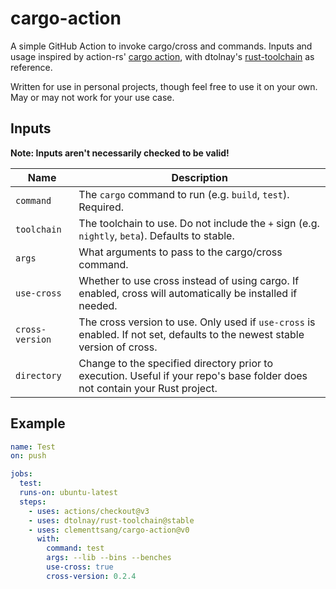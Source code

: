 # cargo-action

A simple GitHub Action to invoke cargo/cross and commands. Inputs and usage inspired by action-rs' [cargo action](https://github.com/actions-rs/cargo),
with dtolnay's [rust-toolchain](https://github.com/dtolnay/rust-toolchain) as reference.

Written for use in personal projects, though feel free to use it on your own. May or may not work for your use case.

## Inputs

**Note: Inputs aren't necessarily checked to be valid!**

| Name            | Description                                                                                                                 |
| --------------- | --------------------------------------------------------------------------------------------------------------------------- |
| `command`       | The `cargo` command to run (e.g. `build`, `test`). Required.                                                                |
| `toolchain`     | The toolchain to use. Do not include the `+` sign (e.g. `nightly`, `beta`). Defaults to stable.                             |
| `args`          | What arguments to pass to the cargo/cross command.                                                                          |
| `use-cross`     | Whether to use cross instead of using cargo. If enabled, cross will automatically be installed if needed.                   |
| `cross-version` | The cross version to use. Only used if `use-cross` is enabled. If not set, defaults to the newest stable version of cross.  |
| `directory`     | Change to the specified directory prior to execution. Useful if your repo's base folder does not contain your Rust project. |

## Example

```yaml
name: Test
on: push

jobs:
  test:
  runs-on: ubuntu-latest
  steps:
    - uses: actions/checkout@v3
    - uses: dtolnay/rust-toolchain@stable
    - uses: clementtsang/cargo-action@v0
      with:
        command: test
        args: --lib --bins --benches
        use-cross: true
        cross-version: 0.2.4
```
